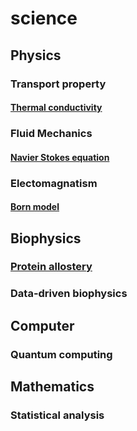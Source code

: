 # science

## Physics
###  Transport property
#### [Thermal conductivity](thermal_conductivity.md)
###  Fluid Mechanics
#### [Navier Stokes equation](navier_stokes_equation.md)
### Electomagnatism
#### [Born model](Born_model.md)

## Biophysics
### [Protein allostery](protein_allostery.md)
###  Data-driven biophysics

## Computer
###  Quantum computing

## Mathematics
### Statistical analysis